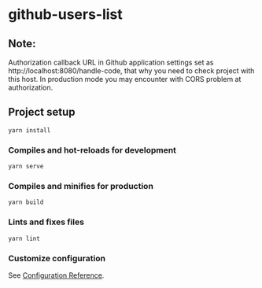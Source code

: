 # github-users-list

## Note:
Authorization callback URL in Github application settings set as http://localhost:8080/handle-code, that why you need to check project with this host.
In production mode you may encounter with CORS problem at authorization.
## Project setup
```
yarn install
```

### Compiles and hot-reloads for development
```
yarn serve
```

### Compiles and minifies for production
```
yarn build
```

### Lints and fixes files
```
yarn lint
```

### Customize configuration
See [Configuration Reference](https://cli.vuejs.org/config/).

